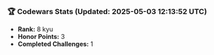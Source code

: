### 🏆 Codewars Stats (Updated: 2025-05-03 12:13:52 UTC)

- **Rank:** 8 kyu
- **Honor Points:** 3
- **Completed Challenges:** 1
